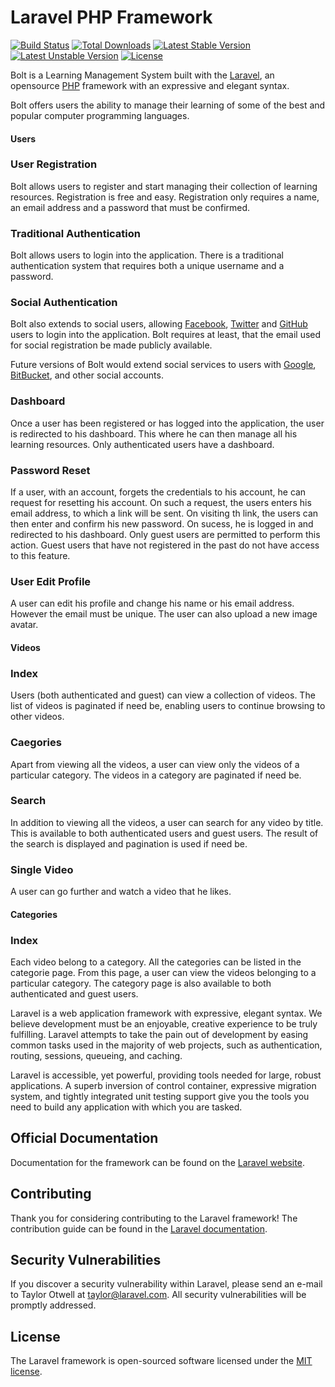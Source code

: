 # Laravel PHP Framework

[![Build Status](https://travis-ci.org/laravel/framework.svg)](https://travis-ci.org/laravel/framework)
[![Total Downloads](https://poser.pugx.org/laravel/framework/d/total.svg)](https://packagist.org/packages/laravel/framework)
[![Latest Stable Version](https://poser.pugx.org/laravel/framework/v/stable.svg)](https://packagist.org/packages/laravel/framework)
[![Latest Unstable Version](https://poser.pugx.org/laravel/framework/v/unstable.svg)](https://packagist.org/packages/laravel/framework)
[![License](https://poser.pugx.org/laravel/framework/license.svg)](https://packagist.org/packages/laravel/framework)

Bolt is a Learning Management System built with the [Laravel](http://www.laravel.com), an opensource [PHP](http://www.php.net) framework with an expressive and elegant syntax.

Bolt offers users the ability to manage their learning of some of the best and popular computer programming languages.

#### Users

### User Registration

Bolt allows users to register and start managing their collection of learning resources. Registration is free and easy. Registration only requires a name, an email address and a password that must be confirmed.

### Traditional Authentication

Bolt allows users to login into the application. There is a traditional authentication system that requires both a unique username and a password.

### Social Authentication
Bolt also extends to social users, allowing [Facebook](http://www.facebook.com), [Twitter](http://www.twitter.com) and [GitHub](http://github.com) users to login into the application. Bolt requires at least, that the email used for social registration be made publicly available.

Future versions of Bolt would extend social services to users with [Google](http://www.google.com), [BitBucket](http://www.bitbucket.com), and other social accounts.

### Dashboard

Once a user has been registered or has logged into the application, the user is redirected to his dashboard. This where he can then manage all his learning resources. Only authenticated users have a dashboard.

### Password Reset

If a user, with an account, forgets the credentials to his account, he can request for resetting his account. On such a request, the users enters his email address, to which a link will be sent. On visiting th link, the users can then enter and confirm his new password. On sucess, he is logged in and redirected to his dashboard. Only guest users are permitted to perform this action. Guest users that have not registered in the past do not have access to this feature.

### User Edit Profile

A user can edit his profile and change his name or his email address. However the email must be unique.
The user can also upload a new image avatar.


#### Videos

### Index

Users (both authenticated and guest) can view a collection of videos. The list of videos is paginated if need be, enabling users to continue browsing to other videos.

### Caegories

Apart from viewing all the videos, a user can view only the videos of a particular category. The videos in a category are paginated if need be.

### Search

In addition to viewing all the videos, a user can search for any video by title. This is available to both authenticated users and guest users. The result of the search is displayed and pagination is used if need be.

### Single Video

A user can go further and watch a video that he likes. 

#### Categories

### Index

Each video belong to a category. All the categories can be listed in the categorie page. From this page, a user can view the videos belonging to a particular category. The category page is also available to both authenticated and guest users.

Laravel is a web application framework with expressive, elegant syntax. We believe development must be an enjoyable, creative experience to be truly fulfilling. Laravel attempts to take the pain out of development by easing common tasks used in the majority of web projects, such as authentication, routing, sessions, queueing, and caching.

Laravel is accessible, yet powerful, providing tools needed for large, robust applications. A superb inversion of control container, expressive migration system, and tightly integrated unit testing support give you the tools you need to build any application with which you are tasked.

## Official Documentation

Documentation for the framework can be found on the [Laravel website](http://laravel.com/docs).

## Contributing

Thank you for considering contributing to the Laravel framework! The contribution guide can be found in the [Laravel documentation](http://laravel.com/docs/contributions).

## Security Vulnerabilities

If you discover a security vulnerability within Laravel, please send an e-mail to Taylor Otwell at taylor@laravel.com. All security vulnerabilities will be promptly addressed.

## License

The Laravel framework is open-sourced software licensed under the [MIT license](http://opensource.org/licenses/MIT).

